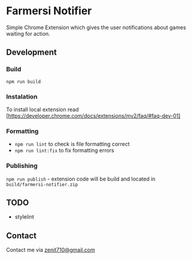 # Farmersi Notifier
Simple Chrome Extension which gives the user notifications about games waiting for action.

## Development

### Build
`npm run build`

### Instalation
To install local extension read [https://developer.chrome.com/docs/extensions/mv2/faq/#faq-dev-01]

### Formatting
- `npm run lint` to check is file formatting correct
- `npm run lint:fix` to fix formatting errors

### Publishing
`npm run publish` - extension code will be build and located in `build/farmersi-notifier.zip`

## TODO
- stylelint

## Contact

Contact me via <zenit710@gmail.com>
